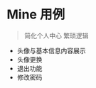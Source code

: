 # Mine 用例

> 简化个人中心 繁琐逻辑
- 头像与基本信息内容展示
- 头像更换
- 退出功能
- 修改密码
## 
<script setup>

import Mine from "../../pages/Components/message/mine.vue"
</script>

<Mine />


